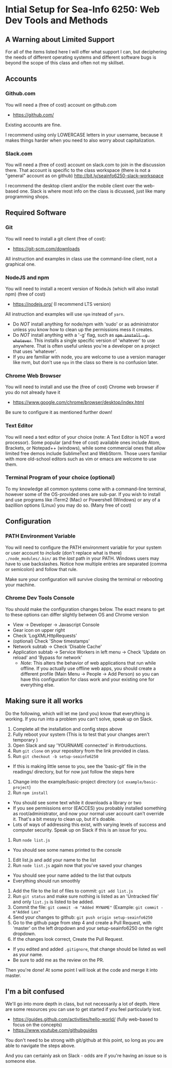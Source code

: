 # Intial Setup for Sea-Info 6250: Web Dev Tools and Methods

## A Warning about Limited Support

For all of the items listed here I will offer what support I can, but deciphering the needs of different operating systems and different software bugs is beyond the scope of this class and often not my skillset.  

## Accounts
### Github.com
You will need a (free of cost) account on github.com
* https://github.com/

Existing accounts are fine.

I recommend using only LOWERCASE letters in your username, because it makes things harder when you need to also worry about capitalization.

### Slack.com
You will need a (free of cost) account on slack.com to join in the discussion there.  That account is specific to the class workspace (there is not a "general" account as on github)
http://bit.ly/seainfo6250-slack-workspace

I recommend the desktop client and/or the mobile client over the web-based one.  Slack is where most info on the class is dicussed, just like many programming shops.

## Required Software
### Git
You will need to install a git client (free of cost):
* https://git-scm.com/downloads

All instruction and examples in class use the command-line client, not a graphical one.

### NodeJS and npm
You will need to install a recent version of NodeJs (which will also install npm) (free of cost)
* https://nodejs.org/   (I recommend LTS version)

All instruction and examples will use `npm` instead of `yarn`.

- Do *NOT* install anything for node/npm with 'sudo' or as administrator unless you know how to clean up the permissions mess it creates.
- Do *NOT* install anything with a '-g' flag, such as ~~`npm install -g whatever`~~.  This installs a single specific version of 'whatever' to use anywhere.  That is often useful unless you're a developer on a project that uses 'whatever'.  
- If you are familiar with node, you are welcome to use a version manager like nvm, but don't use `npx` in the class so there is no confusion later.

### Chrome Web Browser
You will need to install and use the (free of cost) Chrome web browser if you do not already have it
* https://www.google.com/chrome/browser/desktop/index.html

Be sure to configure it as mentioned further down!

### Text Editor
You will need a text editor of your choice (note: A Text Editor is NOT a word processor).  Some popular (and free of cost) available ones include Atom, Brackets, or Notepad++ (windows), while some commercial ones that allow limited free demos include SublimeText and WebStorm.  Those users familiar with more old-school editors such as vim or emacs are welcome to use them.

### Terminal Program of your choice (optional)
To my knowledge all common systems come with a command-line terminal, however some of the OS-provided ones are sub-par.  If you wish to install and use programs like iTerm2 (Mac) or Powershell (Windows) or any of a bazillion options (Linux) you may do so.  (Many free of cost)

## Configuration

### PATH Environment Variable

You will need to configure the PATH environment variable for your system or user account to _include_ (don't replace what is there) `./node_modules/.bin/` as the *last* path in your PATH.  Windows users may have to use backslashes. Notice how multiple entries are separated (comma or semicolon) and follow that rule.

Make sure your configuration will survive closing the terminal or rebooting your machine.

### Chrome Dev Tools Console

You should make the configuration changes below.  The exact means to get to these options can differ slightly between OS and Chrome version
* View -> Developer -> Javascript Console
* Gear icon on upper right
* Check 'LogXMLHttpRequests'
* (optional) Check 'Show timestamps'
* Network subtab -> Check 'Disable Cache'
* Application subtab -> Service Workers in left menu -> Check 'Update on reload' and 'Bypass for network'
  * _Note_: This alters the behavior of web applications that run while offline.  If you actually use offline web apps, you should create a different profile (Main Menu -> People -> Add Person) so you can have this configuration for class work and your existing one for everything else.

## Making sure it all works

Do the following, which will let me (and you) know that everything is working.  If you run into a problem you can't solve, speak up on Slack.

1. Complete all the installation and config steps above
1. Fully reboot your system (This is to test that your changes aren't temporary )
1. Open Slack and say 'YOURNAME connected' in #introductions.  
1. Run `git clone` on your repository from the link provided in class.
1. Run `git checkout -b setup-seainfo6250`
  * If this is making little sense to you, see the 'basic-git' file in the readings/ directory, but for now just follow the steps here
1. Change into the example/basic-project directory (`cd example/basic-project`)
1. Run `npm install`
  * You should see some text while it downloads a library or two
  * If you see permissions error (EACCES) you probably installed something as root/administrator, and now your normal user account can't override it. That's a bit messy to clean up, but it's doable.
  * Lots of ways of addressing this exist, with varying levels of success and computer security.  Speak up on Slack if this is an issue for you.
1. Run `node list.js`
  * You should see some names printed to the console
1. Edit list.js and add your name to the list
1. Run `node list.js` again now that you've saved your changes
  * You should see your name added to the list that outputs
  * Everything should run smoothly
1. Add the file to the list of files to commit: `git add list.js`
1. Run `git status` and make sure nothing is listed as an 'Untracked file' and only `list.js` is listed to be added.   
1. Commit the file: `git commit -m "Added MYNAME"` (Example: `git commit -m"Added Lex"`
1. Send your changes to github: `git push origin setup-seainfo6250` 
1. Go to the github page from step 4 and create a Pull Request, with 'master' on the left dropdown and your setup-seainfo6250 on the right dropdown.
1. If the changes look correct, Create the Pull Request.
  * If you edited and added `.gitignore`, that change should be listed as well as your name.
  * Be sure to add me as the review on the PR.

Then you're done! At some point I will look at the code and merge it into master.

## I'm a bit confused

We'll go into more depth in class, but not necessarily a lot of depth.  Here are some resources you can use to get started if you feel particularly lost.
* https://guides.github.com/activities/hello-world/ (fully web-based to focus on the concepts)
* https://www.youtube.com/githubguides

You don't need to be strong with git/github at this point, so long as you are able to navigate the steps above.

And you can certainly ask on Slack - odds are if you're having an issue so is someone else.
